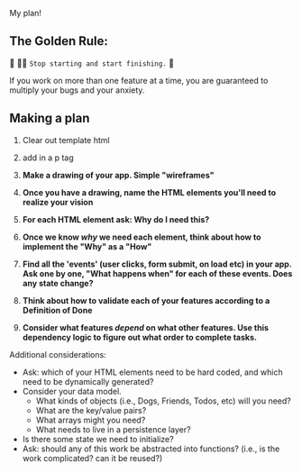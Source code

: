 My plan!

## The Golden Rule:

🦸 🦸‍♂️ `Stop starting and start finishing.` 🏁

If you work on more than one feature at a time, you are guaranteed to multiply your bugs and your anxiety.

## Making a plan

1. Clear out template html
2. add in a p tag

3. **Make a drawing of your app. Simple "wireframes"**
4. **Once you have a drawing, name the HTML elements you'll need to realize your vision**
5. **For each HTML element ask: Why do I need this?**
6. **Once we know _why_ we need each element, think about how to implement the "Why" as a "How"**
7. **Find all the 'events' (user clicks, form submit, on load etc) in your app. Ask one by one, "What happens when" for each of these events. Does any state change?**
8. **Think about how to validate each of your features according to a Definition of Done**
9. **Consider what features _depend_ on what other features. Use this dependency logic to figure out what order to complete tasks.**

Additional considerations:

-   Ask: which of your HTML elements need to be hard coded, and which need to be dynamically generated?
-   Consider your data model.
    -   What kinds of objects (i.e., Dogs, Friends, Todos, etc) will you need?
    -   What are the key/value pairs?
    -   What arrays might you need?
    -   What needs to live in a persistence layer?
-   Is there some state we need to initialize?
-   Ask: should any of this work be abstracted into functions? (i.e., is the work complicated? can it be reused?)
